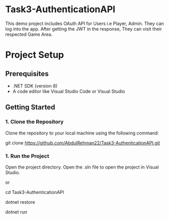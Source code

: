 # Task3-AuthenticationAPI
This demo project includes OAuth API for Users i.e Player, Admin.
They can log into the app. After getting the JWT in the response, They can visit their respected Game Area.

# Project Setup

## Prerequisites
- .NET SDK (version 8)
- A code editor like Visual Studio Code or Visual Studio

## Getting Started

### 1. Clone the Repository
Clone the repository to your local machine using the following command:

git clone https://github.com/AbdulRehman22/Task3-AuthenticationAPI.git

### 1. Run the Project
Open the project directory.
Open the .sln file to open the project in Visual Studio.

or

cd Task3-AuthenticationAPI

dotnet restore

dotnet run
